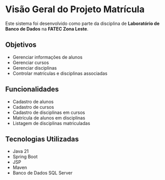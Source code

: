 # Visão Geral do Projeto Matrícula

Este sistema foi desenvolvido como parte da disciplina de **Laboratório de Banco de Dados** 
na **FATEC Zona Leste**.

## Objetivos
- Gerenciar informações de alunos
- Gerenciar cursos
- Gerenciar disciplinas
- Controlar matrículas e disciplinas associadas

## Funcionalidades
- Cadastro de alunos
- Cadastro de cursos
- Cadastro de disciplinas em cursos
- Matrícula de alunos em disciplinas
- Listagem de disciplinas matriculadas

## Tecnologias Utilizadas
- Java 21
- Spring Boot
- JSP
- Maven
- Banco de Dados SQL Server
